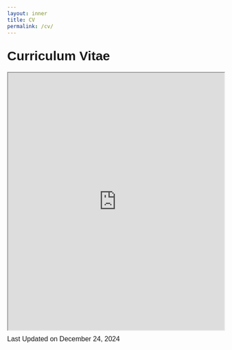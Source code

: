 ```yaml
---
layout: inner
title: CV
permalink: /cv/
---
```

<div class="row" style="margin-top: 30px;">
<div style="font-size:30px; font-family: 'Source Sans 3', sans-serif; font-weight: bold; margin-bottom: 20px;">Curriculum Vitae</div>
<iframe src="https://drive.google.com/file/d/1WvcqoA-j-QZs7dYCHDgWUpAcpNw_E33R/preview" width="100%" height="600" allow="autoplay"></iframe>
</div>
<div class="row" style="margin-top: 10px;">
<div style="font-size:16px; font-family: 'Source Sans 3', sans-serif;">Last Updated on December 24, 2024</div>
</div>
